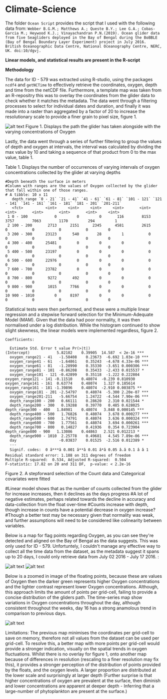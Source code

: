 # Climate-Science

The folder `Ocean Script` provides the script that I used with the following data from: 
```Webber B.G.M.; Matthews A.; Queste B.Y.; Lee G.A.; Cobas-Garcia M.; Heywood K.J.; Vinayachandran P.N.(2019). Ocean glider data from five Seagliders deployed in the Bay of Bengal during the BoBBLE (Bay of Bengal Boundary Layer Experiment) project in July 2016. British Oceanographic Data Centre, National Oceanography Centre, NERC, UK. doi:10/dgvj.```

**Linear models, and statistical results are present in the R-script**

**Methodology**

The data for ID - 579 was extracted using R-studio, using the packages `ncdf4` and `getNCTime` to effectively retrieve the coordinates, oxygen, depth and time from the netCDF file. Furthermore, a template map was taken from an R-repositry this was to overlay the coordinates from the glider data to check whether it matches the metadata. The data went through a filtering processes to select for individual dates and duration, and finally it was made into a raster than aggregated by a factor of 20 to increase the resolutionary scale to provide a finer grain to pixel size, figure 1.

![alt text](https://i.stack.imgur.com/CzVpw.png)
Figure 1. Displays the path the glider has taken alongside with the varying concentrations of Oxygen

Lastly, the data went through a series of further filtering to group the values of depth and oxygen at intervals, the interval was calculated by dividing the max value by 10 and taking a sequence of that product from 0 to the max value, table 1.


Table 1. Displays the number of occurrences of varying intervals of oxygen concentrations collected by the glider at varying depths
```
#Depth beneath the surface in meters
#Column with ranges are the values of Oxygen collected by the glider that fall within one of those ranges.
# A tibble: 10 x 11
   depth_range `0 - 21` `21 - 41` `41 - 61` `61 - 81` `101 - 121` `121 - 141` `141 - 161` `161 - 181` `181 - 201` `201-211`
   <fct>          <int>     <int>     <int>     <int>       <int>       <int>       <int>       <int>       <int>     <int>
 1 0 - 100            0         0         0       116        8153        3757        7063        1170         294         1
 2 100 - 200       2713      2151      2345      4581        2615           0           0           0           0         0
 3 200 - 300      23123       540        28         1           0           0           0           0           0         0
 4 300 - 400      25481         0         0         0           0           0           0           0           0         0
 5 400 - 500      23197         0         0         0           0           0           0           0           0         0
 6 500 - 600      22976         0         0         0           0           0           0           0           0         0
 7 600 - 700      23782         0         0         0           0           0           0           0           0         0
 8 700 - 800       9272       492         0         0           0           0           0           0           0         0
 9 800 - 900       1015      7766         0         0           0           0           0           0           0         0
10 900 - 1010         0      8197         0         0           0           0           0           0           0         0
```

Statistical tests were then performed, and these were a multiple linear regression and a stepwise forward selection for the Minimum-Adequate Model (MAM). Given that the data had poor normality, it was then normalised under a log distribution. While the histogram continued to show slight skewness, the linear models were implemented regardless, figure 2. 

```
Coefficients:

  Estimate Std. Error t value Pr(>|t|)    
(Intercept)            5.82102    0.39905  14.587  < 2e-16 ***
  oxygen_range21 - 41   -1.58408    0.23673  -6.692 1.03e-10 ***
  oxygen_range41 - 61   -1.64861    0.35243  -4.678 4.33e-06 ***
  oxygen_range61 - 81   -1.28990    0.35330  -3.651 0.000306 ***
  oxygen_range81 - 101  -0.86208    0.35433  -2.433 0.015537 *  
  oxygen_range101 - 121 -0.42899    0.35118  -1.222 0.222804    
oxygen_range121 - 141 -0.11510    0.48074  -0.239 0.810930    
oxygen_range141 - 161  0.63774    0.48074   1.327 0.185614    
oxygen_range161 - 181 -1.39896    0.48074  -2.910 0.003875 ** 
  oxygen_range181 - 201 -2.54797    0.48074  -5.300 2.20e-07 ***
  oxygen_range201-211   -5.66754    1.24722  -4.544 7.90e-06 ***
  depth_range100 - 200   0.66111    0.28620   2.310 0.021544 *  
  depth_range200 - 300   0.19288    0.39770   0.485 0.628025    
depth_range300 - 400   1.84981    0.48074   3.848 0.000145 ***
  depth_range400 - 500   1.76826    0.48074   3.678 0.000277 ***
  depth_range500 - 600   1.74791    0.48074   3.636 0.000324 ***
  depth_range600 - 700   1.77561    0.48074   3.694 0.000261 ***
  depth_range700 - 800   0.14827    0.41936   0.354 0.723904    
depth_range800 - 900   1.13086    0.44863   2.521 0.012213 *  
  depth_range900 - 1010  2.25778    0.49681   4.545 7.89e-06 ***
  day                   -0.03837    0.01525  -2.516 0.012389 *  
  ---
  Signif. codes:  0 â***â 0.001 â**â 0.01 â*â 0.05 â.â 0.1 â â 1
Residual standard error: 1.188 on 311 degrees of freedom
Multiple R-squared:  0.534,	Adjusted R-squared:  0.504 
F-statistic: 17.82 on 20 and 311 DF,  p-value: < 2.2e-16
```
Figure 2. A stepforward selection of the Count data and Categorical covariates were fitted 

#Linear model shows that as the number of counts collected from the glider for increase increases, then it declines as the days progress
#A lot of negative estimates, perhaps related towards the decline in accuracy and data-collection from the float over-time
#Counts increase with depth, though increase in counts have a potential decrease in oxygen increase?
#Though a better test may be necessary given that normality was weak, and further assumptions will need to be considered like colinearity between variables.




Below is a map for flag points regarding Oxygen, as you can see they're detected and aligned on the Bay of Bengal as the data suggests. This was only used for ID - 579. Unfortuntely, I couldn't manage any effective way to collect all the time data from the dataset, as the metadata suggest it spans up to 20 days, I could only retrieve data from July 02 2016 - July 17 2016. :

![alt text](https://i.stack.imgur.com/Jowbh.png)
![alt text](https://i.stack.imgur.com/p3YeR.png)

Below is a zoomed in image of the floating points, because these are values of Oxygen then the darker green represents higher Oxygen concentrations and the lighter contrast represent lower Oxygen concentrations. Although, this approach limits the amount of points per grid-cell, failing to provide a concise distribution of the gliders path.
The time-series map show variations in Oxygen concentrations throughout the day, although consistent throughout the weeks, day 16 has a strong anamolous trend in comparison to previous days.


![alt text](https://i.stack.imgur.com/VDALr.png)


Limitations:
The previous map minimises the coordinates per grid-cell to save on memory, therefore not all values from the dataset can be used per grid-cell. To resolve this, a better map with more points per grid-cell would provide a stronger indication, visually on the spatial trends in oxygen fluctuations. Whilst there is no overlay for figure 1, onto another map because of differences in resolution (rescaling to a finer resolution may fix this), it provides a stronger perception of the distribution of points provided by the floats, and the oxygen levels. A larger proportion are distributed at the lower scale and surprisingly at larger depth (Further surprise is that higher concentrations of oxygen are prevalent at the surface, then diminish and lower concentrations are apparent at deeper depth - Inferring that a large-number of phytoplankton are present at the surface.)



